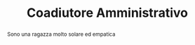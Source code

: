 ---
layout: budapest
first-name: Rossella
last-name: Romeo
title: Coadiutore Amministrativo
image: assets/images/ro.jpg
email: rossella.romeo07@gmail.com
pec: rossella.romeo@arubapec.it
phone: +39 3468881811
location: Campomorone (GE), Italy
links:
  linkedin: https://www.linkedin.com/in/rossellaromeo84
abstract: Sono una ragazza molto solare ed empatica
skills:
  - windows
  - office
  - browser
  - internet
  - email
  - social network
  - gestione ordini
  - gestione hotel
  - scrittura veloce
certifications:
  - ECDL
  - ECDL Advanced
languages:
  - name: italian
    level: mother tongue
  - name: english
    level: B2
  - name: french
    level: B1
  - name: german
    level: A1
hobbies:
  - pole dance
  - trekking
  - volontariato
works:
  - structure: Asl 3 - Liguria
    location: Arenzano/Pontedecimo, Liguria, Italia
    from: 13/09/2021
    to: now
    title: Coadiutore amministrativo
    tasks:
      - Classificazione, archiviazione e protocollazione degli atti, mantenimento di un'organizzato sistema di archiviazione dei documenti cartacei e digitali, invio ordini d'acquisto, gestione pratiche burocratiche ospedaliere (decessi, sparizioni, ecc)
      - Gestione (previa autorizzazione formale) convenzioni dalla ricerca del contratto in essere alla stipula del nuovo / proroga del presente contratto
      - Gestione comunicazioni interne ed esterne attraverso mail e pec, dall'elaborazione e l'inoltro di note interne, alla stesura di risposte ufficiali per l'utenza esterna in seguito a lamentele formali
    tasks-extended:
      - Classificazione e protocollazione degli atti
      - Redazione bozze di nota
      - Redazione ed invio di comunicazioni 
      - Compilazione di documenti e modulistica
      - Gestione comunicazioni interne ed esterne attraverso la posta elettronica e la posta elettronica certificata 
      - Mantenimento di un sistema organizzato di archiviazione dei documenti cartacei e digitali 
      - Ricerca di documentazione attraverso il sistema Intranet aziendale
      - Interlocuzione con i servizi interni per lo scambio di informazioni e documenti
      - Analisi delle segnalazioni da parte degli utenti ed assegnazione pratica di risoluzione per competenza
      - Attività di segreteria di Direzione Medica Ospedaliera
      - Stesura di testi mediante l'utilizzo di videoscrittura
    skills:
      - Proattività
      - Gestione dei reclami
      - Gestione delle priorità
      - Formazione sul campo
      - Gestione delle emergenze
      - Ascolto attivo
  - structure: RFI Rete ferroviaria italiana
    location: Genova, Liguria, Italia
    from: 07/2021
    to: 08/2021
    title: Impiegata a contatto diretto con il pubblico
    tasks:
      - Gestione dell'utenza allo sportello, accettazione presso l'hub vaccinale, rinnovo delle patenti tramite il portale dell'automobilista, centralino
      - Inserimento dei dati nei software gestionali i per visite preassuntive/di controllo periodico/di rientro da malattia/esami tossicologici e colloqui di fine rapporto
      - Raccolta e registrazione dei documenti per l'emissione/rinnovo delle patenti nautiche e terrestri
      - Pagamenti con POS, apertura e chiusura della cassa ed invio dei corrispettivi all'Agenzia delle Entrate
      - Supporto al personale medico/paramedico
      - Affiancamento al personale amministrativo
    tasks-extended:
      - Gestione dell'utenza allo sportello 
      - Accettazione presso l'hub vaccinale 
      - Inserimento dei dati nei software gestionali i per visite preassuntive/di controllo periodico/di rientro da malattia/esami tossicologici e colloqui di fine rapporto 
      - Raccolta e registrazione dei documenti per l'emissione/rinnovo delle patenti nautiche e terrestri 
      - Rinnovo delle patenti tramite il portale dell'automobilista 
      - Pagamenti con POS 
      - Apertura e chiusura della cassa ed invio dei corrispettivi all'Agenzia delle Entrate 
      - Centralino 
      - Operazioni di segreteria 
      - Supporto amministrativo al personale medico/paramedico 
      - Affiancamento al personale amministrativo senior
  - structure: Coop Liguria
    part-time: true
    location: Genova, Liguria Italia
    from: 11/2020
    to: 04/2021
    title: Allieva addetta alle operazioni ausiliare di vendita
  - structure: Studio professionale di consulenza fiscale e del lavoro R. Gaglioti
    part-time: true
    location: Palmi, Calabria, Italia
    from: 07/2015
    to: 05/2018
    title: Impiegata
    tasks:
      - Redazione della contrattualistica
      - Elaborazione comunicazioni online con centri per l'impiego, istituti ed enti di previdenza
      - Aggiornamento anagrafiche dei dipendenti
      - Monitoraggio e gestione del sistema di rilevazione presenze
      - Elaborazione dei dati per i cedolini paga
      - Autoliquidazione Inail
      - Elaborazione F24
      - Invio pagamenti telematici
      - Attività di supporto ai colleghi
  - structure: Casa vacanze Beverly Village
    part-time: true
    location: Palmi, Calabria, Italia
    from: 11/2013
    to: 09/2014
    title: Addetta alla reception
    tasks:
      - Accoglienza 
      - Assistenza e gestione interna del cliente 
      - Operazioni di check in e check out
      - Gestione prenotazioni
      - Gestione profilo aziendale sul portale Booking
      - Pagamenti e prima nota
  - structure: AG.E.C. Resort****
    part-time: true
    location: Bagnara Calabra, Calabria, Italia
    from: 05/2013
    to: 09/2013
    title: Addetta alla reception
    tasks:
      - Accoglienza 
      - Assistenza e gestione interna del cliente 
      - Operazioni di check in e check out
      - Gestione prenotazioni
      - Gestione profilo aziendale sul portale Booking
      - Pagamenti e prima nota
  - structure: Enogastronomica Romagnola Srl (Fiera Natalidea/Fiera Primavera presso Fiera di Genova))
    location: Genova, Liguria, Italia
    from: 12/2010
    to: 12/2011
    title: Cassiere servizio clienti (Contratti a chiamata)
    tasks:
      - Accoglienza della clientela al bar
      - Preparazione del servizio del caffè
      - Servizio al banco
      - Gestione cassa
      - Pulizia delle attrezzature del bar
      - Rifornimento e gestione del banco
  - structure: DIRE (Dipartimento di Ricerche Europee)
    location: Genova, Liguria, Italia
    from: 11/2010
    to: 03/2011
    title: Addetta alla reception
    tasks:
      - Attività a tempo parziale (150 ore) presso l'Università degli Studi di Genova
      - Accoglienza studenti
      - Mansioni d'ordine e di segreteria
  - structure: Tempor Srl
    location: Genova, Liguria, Italia
    from: 03/2003
    to: 03/2003
    title: Addetta alla reception (stage)
    tasks:
      - Stage scolastico presso Agenzia di Lavoro interinale
      - Accoglienza dei candidati in filiale
      - Gestione database
      - Mansioni di segreteria semplice
educations:
  - structure: Università degli Studi Niccolò Cusano
    location: Roma
    from: 2018
    to: 2020
    title: Laurea triennale in Scienze Politiche e Relazioni Internazionali
    tasks:
      - "Voto finale: 110/110"
      - Inglese
      - Geografia economico - politica
      - Storia delle Relazioni Internazionali
      - Istituzioni di Diritto Pubblico
      - Economia Politica
  - structure: Istituto Tecnico Commerciale Statale L. Einaudi - G. Casaregis
    location: Genova
    from: 1998
    to: 2003
    title: Diploma di Perito Aziendale e Corrispondente in Lingue Estere
    tasks:
      - "Voto finale: 100/100"
      - Inglese
      - Francese
      - Tedesco
      - Trattamento testi
      - Economia aziendale
  - structure: AxL S.p.A – Agenzia per il Lavoro
    location: Brescia
    from: 06/2021
    to: 06/2021
    title: Attestato di partecipazione al Corso online di Digital Marketing e Business English (40 ore)
    tasks:
      - La figura del social media manager
      - Stesura di un piano editoriale
      - Marketing e comunicazione via Facebook
      - Pubblicizzazione di un brand via Instagram
      - Fare networking attraverso Linkedin
      - Gestione di un blog creato con wordpresss
      - Gestione di una newsletter
      - Advertising sui social network
      - Uso della lingua inglese nel mondo del business
  - structure: Ente di formazione Manager S.r.l.
    location: Torino
    from: 05/2020
    to: 05/2020
    title: Attestato di partecipazione al Corso online di Addetto alla Gestione delle Risorse Umane (80 ore)
    tasks:
      - Cenni di amministrazione del personale
      - La comunicazione interpersonale
      - Analisi delle competenze trasversali
      - Elaborazione e definizione del profilo professionale
      - Gli annunci di ricerca: annuncio efficace
      - Lo screening dei curricula: criteri di scelta del profilo
      - Test di selezione: tipologie
      - Il colloquio di selezione: scelta dello stile e delle aree d’indagine
      - Individuazione delle domande in base agli obiettivi di ricerca
      - Scelta della tipologia di colloquio da utilizzare
      - Assessment center: prove di gruppo e prove individuali
      - Stesura della scheda candidato
  - structure: Ente di formazione Abea S.r.l.
    location: Milano
    from: 04/2020
    to: 04/2020
    title: Attestato di partecipazione al Corso online di Gestione Logistica e Magazzino (72 ore)
    tasks:
      - Gli indici delle prestazioni: i KPI
      - Livello di Riordino, Periodo Fisso, Scorta di Sicurezza e situazioni di "out-of-stock"
      - Material Requirement Planning e "Just in Time"
      - Metodi di valorizzazione delle scorte (LIFO, FIFO, Costo Medio)
      - I metodi di picking: Batch vs Order e Trasversal vs Return
      - Supply Chain e Outsourcing Logistico
      - Procedure di preparazione delle spedizioni
---